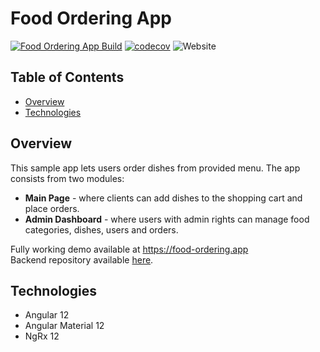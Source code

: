 # Food Ordering App

[![Food Ordering App Build](https://github.com/vladlent-portfolio/food-ordering-frontend/actions/workflows/build.yml/badge.svg?branch=main)](https://github.com/vladlent-portfolio/food-ordering-frontend/actions/workflows/build.yml)
[![codecov](https://codecov.io/gh/vladlent-portfolio/food-ordering-frontend/branch/main/graph/badge.svg?token=BICTXQ2K4M)](https://codecov.io/gh/vladlent-portfolio/food-ordering-frontend)
![Website](https://img.shields.io/website?url=https%3A%2F%2Ffood-ordering.app)

## Table of Contents

- [Overview](#overview)
- [Technologies](#technologies)

## Overview

This sample app lets users order dishes from provided menu. The app consists from two modules:

- **Main Page** - where clients can add dishes to the shopping cart and place orders.
- **Admin Dashboard** - where users with admin rights can manage food categories, dishes, users and orders.

Fully working demo available at https://food-ordering.app  
Backend repository available [here](https://github.com/vladlent-portfolio/food-ordering-backend).

## Technologies

- Angular 12
- Angular Material 12
- NgRx 12
